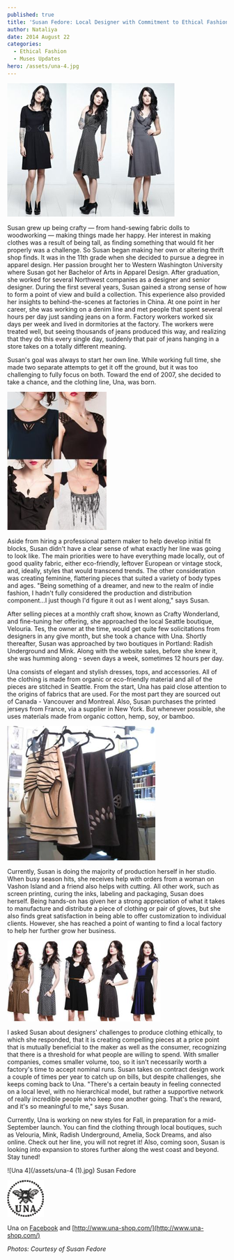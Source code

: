 ```yaml
---
published: true
title: 'Susan Fedore: Local Designer with Commitment to Ethical Fashion'
author: Nataliya
date: 2014 August 22
categories:
  - Ethical Fashion
  - Muses Updates
hero: /assets/una-4.jpg
---
```


![Una](/assets/una.jpg?w=300)

Susan grew up being crafty — from hand-sewing fabric dolls to woodworking — making things made her happy. Her interest in making clothes was a result of being tall, as finding something that would fit her properly was a challenge. So Susan began making her own or altering thrift shop finds. It was in the 11th grade when she decided to pursue a degree in apparel design. Her passion brought her to Western Washington University where Susan got her Bachelor of Arts in Apparel Design. After graduation, she worked for several Northwest companies as a designer and senior designer. During the first several years, Susan gained a strong sense of how to form a point of view and build a collection. This experience also provided her insights to behind-the-scenes at factories in China. At one point in her career, she was working on a denim line and met people that spent several hours per day just sanding jeans on a form. Factory workers worked six days per week and lived in dormitories at the factory. The workers were treated well, but seeing thousands of jeans produced this way, and realizing that they do this every single day, suddenly that pair of jeans hanging in a store takes on a totally different meaning.

Susan's goal was always to start her own line. While working full time, she made two separate attempts to get it off the ground, but it was too challenging to fully focus on both. Toward the end of 2007, she decided to take a chance, and the clothing line, Una, was born.

![unnamed](/assets/unnamed.jpg?w=215)

Aside from hiring a professional pattern maker to help develop initial fit blocks, Susan didn't have a clear sense of what exactly her line was going to look like. The main priorities were to have everything made locally, out of good quality fabric, either eco-friendly, leftover European or vintage stock, and, ideally, styles that would transcend trends. The other consideration was creating feminine, flattering pieces that suited a variety of body types and ages. "Being something of a dreamer, and new to the realm of indie fashion, I hadn't fully considered the production and distribution component...I just though I'd figure it out as I went along," says Susan.

After selling pieces at a monthly craft show, known as Crafty Wonderland, and fine-tuning her offering, she approached the local Seattle boutique, Velouria. Tes, the owner at the time, would get quite few solicitations from designers in any give month, but she took a chance with Una. Shortly thereafter, Susan was approached by two boutiques in Portland: Radish Underground and Mink. Along with the website sales, before she knew it, she was humming along - seven days a week, sometimes 12 hours per day.

Una consists of elegant and stylish dresses, tops, and accessories. All of the clothing is made from organic or eco-friendly material and all of the pieces are stitched in Seattle. From the start, Una has paid close attention to the origins of fabrics that are used. For the most part they are sourced out of Canada - Vancouver and Montreal. Also, Susan purchases the printed jerseys from France, via a supplier in New York. But whenever possible, she uses materials made from organic cotton, hemp, soy, or bamboo.

![Una 3](/assets/una-3.jpg?w=300)

Currently, Susan is doing the majority of production herself in her studio. When busy season hits, she receives help with orders from a woman on Vashon Island and a friend also helps with cutting. All other work, such as screen printing, curing the inks, labeling and packaging, Susan does herself. Being hands-on has given her a strong appreciation of what it takes to manufacture and distribute a piece of clothing or pair of gloves, but she also finds great satisfaction in being able to offer customization to individual clients. However, she has reached a point of wanting to find a local factory to help her further grow her business.

![Una 2](/assets/una-2.jpg?w=300)

I asked Susan about designers' challenges to produce clothing ethically, to which she responded, that it is creating compelling pieces at a price point that is mutually beneficial to the maker as well as the consumer, recognizing that there is a threshold for what people are willing to spend. With smaller companies, comes smaller volume, too, so it isn't necessarily worth a factory's time to accept nominal runs. Susan takes on contract design work a couple of times per year to catch up on bills, but despite challenges, she keeps coming back to Una. "There's a certain beauty in feeling connected on a local level, with no hierarchical model, but rather a supportive network of really incredible people who keep one another going. That's the reward, and it's so meaningful to me," says Susan.

Currently, Una is working on new styles for Fall, in preparation for a mid-September launch. You can find the clothing through local boutiques, such as Velouria, Mink, Radish Underground, Amelia, Sock Dreams, and also online. Check out her line, you will not regret it! Also, coming soon, Susan is looking into expansion to stores further along the west coast and beyond. Stay tuned!

![Una 4](/assets/una-4 (1).jpg)
Susan Fedore

![una_hdr_logo](/assets/una_hdr_logo.gif?w=120)

Una on [Facebook](https://www.facebook.com/pages/Una/64024616821?fref=nf) and [http://www.una-shop.com/](http://www.una-shop.com/)

*Photos: Courtesy of Susan Fedore*